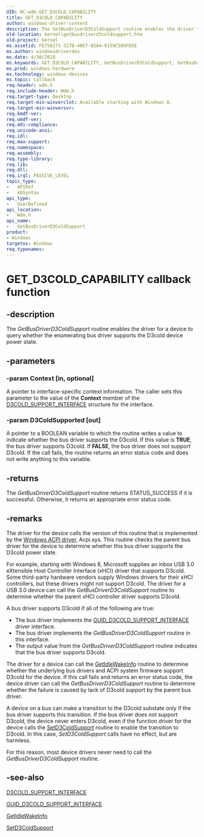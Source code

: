 ```yaml
---
UID: NC:wdm.GET_D3COLD_CAPABILITY
title: GET_D3COLD_CAPABILITY
author: windows-driver-content
description: The GetBusDriverD3ColdSupport routine enables the driver for a device to query whether the enumerating bus driver supports the D3cold device power state.
old-location: kernel\getbusdriverd3coldsupport.htm
old-project: kernel
ms.assetid: FE756171-327B-40E7-92A4-9159C509FD5E
ms.author: windowsdriverdev
ms.date: 4/30/2018
ms.keywords: GET_D3COLD_CAPABILITY, GetBusDriverD3ColdSupport, GetBusDriverD3ColdSupport routine [Kernel-Mode Driver Architecture], kernel.getbusdriverd3coldsupport, wdm/GetBusDriverD3ColdSupport
ms.prod: windows-hardware
ms.technology: windows-devices
ms.topic: callback
req.header: wdm.h
req.include-header: Wdm.h
req.target-type: Desktop
req.target-min-winverclnt: Available starting with Windows 8.
req.target-min-winversvr: 
req.kmdf-ver: 
req.umdf-ver: 
req.ddi-compliance: 
req.unicode-ansi: 
req.idl: 
req.max-support: 
req.namespace: 
req.assembly: 
req.type-library: 
req.lib: 
req.dll: 
req.irql: PASSIVE_LEVEL
topic_type:
-	APIRef
-	kbSyntax
api_type:
-	UserDefined
api_location:
-	Wdm.h
api_name:
-	GetBusDriverD3ColdSupport
product:
- Windows
targetos: Windows
req.typenames: 
---
```


# GET_D3COLD_CAPABILITY callback function


## -description


The <i>GetBusDriverD3ColdSupport</i> routine enables the driver for a device to query whether the enumerating bus driver supports the D3cold device power state.


## -parameters




### -param Context [in, optional]

A pointer to interface-specific context information. The caller sets this parameter to the value of the <b>Context</b> member of the <a href="https://msdn.microsoft.com/library/windows/hardware/hh967706">D3COLD_SUPPORT_INTERFACE</a> structure for the interface.


### -param D3ColdSupported [out]

A pointer to a BOOLEAN variable to which the routine writes a value to indicate whether the bus driver supports the D3cold. If this value is <b>TRUE</b>, the bus driver supports D3cold. If <b>FALSE</b>, the bus driver does not support D3cold. If the call fails, the routine returns an error status code and does not write anything to this variable.


## -returns



The <i>GetBusDriverD3ColdSupport</i> routine returns STATUS_SUCCESS if it is successful. Otherwise, it returns an appropriate error status code.




## -remarks



The driver for the device calls the version of this routine that is implemented by the <a href="https://msdn.microsoft.com/38ca54e0-defe-48b2-ab00-a5f688c2eb01">Windows ACPI driver</a>, Acpi.sys. This routine checks the parent bus driver for the device to determine whether this bus driver supports the D3cold power state.

For example, starting with Windows 8, Microsoft supplies an inbox USB 3.0 eXtensible Host Controller Interface (xHCI) driver that supports D3cold. Some third-party hardware vendors supply Windows drivers for their xHCI controllers, but these drivers might not support D3cold. The driver for a USB 3.0 device can call the <i>GetBusDriverD3ColdSupport</i> routine to determine whether the parent xHCI controller driver supports D3cold.

A bus driver supports D3cold if all of the following are true:

<ul>
<li>The bus driver implements the <a href="https://msdn.microsoft.com/library/windows/hardware/hh967714">GUID_D3COLD_SUPPORT_INTERFACE</a> driver interface.</li>
<li>The bus driver implements the <i>GetBusDriverD3ColdSupport</i> routine in this interface.</li>
<li>The output value from the <i>GetBusDriverD3ColdSupport</i> routine indicates that the bus driver supports D3cold.</li>
</ul>
The driver for a device can call the <a href="https://msdn.microsoft.com/library/windows/hardware/hh967712">GetIdleWakeInfo</a> routine to determine whether the underlying bus drivers and ACPI system firmware support D3cold for the device. If this call fails and returns an error status code, the device driver can call the <i>GetBusDriverD3ColdSupport</i> routine to determine whether the failure is caused by lack of D3cold support by the parent bus driver.

A device on a bus can make a transition to the D3cold substate only if the bus driver supports this transition. If the bus driver does not support D3cold, the device never enters D3cold, even if the function driver for the device calls the <a href="https://msdn.microsoft.com/library/windows/hardware/hh967716">SetD3ColdSupport</a> routine to enable the transition to D3cold. In this case, <i>SetD3ColdSupport</i> calls have no effect, but are harmless.

For this reason, most device drivers never need to call the <i>GetBusDriverD3ColdSupport</i> routine.




## -see-also




<a href="https://msdn.microsoft.com/library/windows/hardware/hh967706">D3COLD_SUPPORT_INTERFACE</a>



<a href="https://msdn.microsoft.com/library/windows/hardware/hh967714">GUID_D3COLD_SUPPORT_INTERFACE</a>



<a href="https://msdn.microsoft.com/library/windows/hardware/hh967712">GetIdleWakeInfo</a>



<a href="https://msdn.microsoft.com/library/windows/hardware/hh967716">SetD3ColdSupport</a>
 

 

